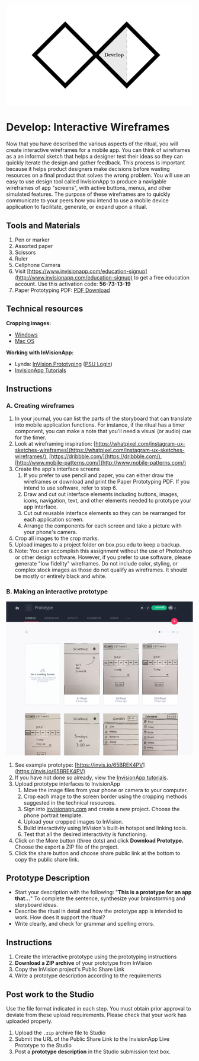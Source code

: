 ![Double Diamond Develop Phase graphic](/assets/dd-process-develop-1200px@2x.png)

# Develop: Interactive Wireframes

Now that you have described the various aspects of the ritual, you will create interactive wireframes for a mobile app. You can think of wireframes as a an informal sketch that helps a designer test their ideas so they can quickly iterate the design and gather feedback. This process is important because it helps product designers make decisions before wasting resources on a final product that solves the wrong problem. You will use an easy to use design tool called InvisionApp to produce a navigable wireframes of app "screens", with active buttons, menus, and other simulated features. The purpose of these wireframes are to quickly communicate to your peers how you intend to use a mobile device application to facilitate, generate, or expand upon a ritual.

## Tools and Materials

1. Pen or marker
2. Assorted paper
3. Scissors
4. Ruler
5. Cellphone Camera
6. Visit [https://www.invisionapp.com/education-signup](http://www.invisionapp.com/education-signup) to get a free education account. Use this activation code: **56-73-13-19**
7. Paper Prototyping PDF: [PDF Download](https://media.aanda.psu.edu/sites/media/aa/files/documents/ritual-project-appprototyping.pdf)

## Technical resources

**Cropping images:**

* [Windows](http://www.tech-recipes.com/rx/56624/how-to-rotate-crop-photos-in-windows-10/)
* [Mac OS](http://osxdaily.com/2014/06/16/crop-image-mac-preview/)

**Working with InVisionApp:**

* Lynda: [InVision Prototyping](https://www.lynda.com/Flinto-tutorials/Invision-prototyping/452520/493200-4.html) \([PSU Login](https://lynda.psu.edu)\)
* [InvisionApp Tutorials](https://projects.invisionapp.com/d/main#/learn)

## Instructions

### A. Creating wireframes

1. In your journal, you can list the parts of the storyboard that can translate into mobile application functions. For instance, if the ritual has a timer component, you can make a note that you'll need a visual (or audio) cue for the timer.
2. Look at wireframing inspiration: [https://whatpixel.com/instagram-ux-sketches-wireframes](https://whatpixel.com/instagram-ux-sketches-wireframes/), [https://dribbble.com/](https://dribbble.com/), [http://www.mobile-patterns.com/](http://www.mobile-patterns.com/)
3. Create the app's interface screens
   1. If you prefer to use pencil and paper, you can either draw the wireframes or download and print the Paper Prototyping PDF. If you intend to use software, refer to step 6.
   2. Draw and cut out interface elements including buttons, images, icons, navigation, text, and other elements needed to prototype your app interface.
   3. Cut out reusable interface elements so they can be rearranged for each application screen.
   4. Arrange the components for each screen and take a picture with your phone's camera.
4. Crop all images to the crop marks.
5. Upload images to a project folder on box.psu.edu to keep a backup.
6. Note: You can accomplish this assignment without the use of Photoshop or other design software. However, if you prefer to use software, please generate "low fidelity" wireframes. Do not include color, styling, or complex stock images as those do not qualify as wireframes. It should be mostly or entirely black and white.

### B. Making an interactive prototype

![InvisionApp project view](/assets/invision-proj-view.png)

1. See example prototype: [https://invis.io/65BREK4PV](https://invis.io/65BREK4PV)
2. If you have not done so already, view the [InvisionApp tutorials](/dmd100/node/1613).  
3. Upload prototype interfaces to InvisionApp
   1. Move the image files from your phone or camera to your computer.
   2. Crop each image to the screen border using the cropping methods suggested in the technical resources.
   3. Sign into [invisionapp.com](https://www.invisionapp.com/) and create a new project. Choose the phone portrait template.
   4. Upload your cropped images to InVision.
   5. Build interactivity using InVision's built-in hotspot and linking tools.
   6. Test that all the desired interactivity is functioning.
4. Click on the More button \(three dots\) and click **Download Prototype.** Choose the export a ZIP file of the project.
5. Click the share button and choose share public link at the bottom to copy the public share link.

## Prototype Description

* Start your description with the following: "**This is a prototype for an app that...**" To complete the sentence, synthesize your brainstorming and storyboard ideas.
* Describe the ritual in detail and how the prototype app is intended to work. How does it support the ritual?
* Write clearly, and check for grammar and spelling errors.

## Instructions

1. Create the interactive prototype using the prototyping instructions
2. **Download a ZIP archive** of your prototype from InVision
3. Copy the InVision project's  Public Share Link
4. Write a prototype description according to the requirements

## Post work to the Studio

Use the file format indicated in each step. You must obtain prior approval to deviate from these upload requirements. Please check that your work has uploaded properly.

1. Upload the `.zip` archive file to Studio 
2. Submit the URL of the Public Share Link to the InvisionApp Live Prototype to the Studio
3. Post a **prototype description** in the Studio submission text box.



